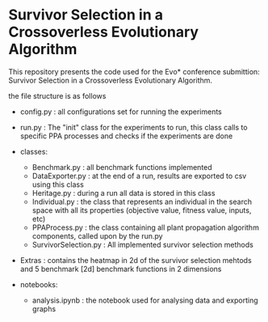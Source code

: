 # Survivor Selection in a Crossoverless Evolutionary Algorithm

This repository presents the code used for the Evo* conference submittion: Survivor Selection in a
Crossoverless Evolutionary Algorithm.

the file structure is as follows

- config.py : all configurations set for running the experiments
- run.py    : The "init" class for the experiments to run, this class calls to specific PPA processes and checks if the experiments are done

- classes:
    - Benchmark.py          : all benchmark functions implemented
    - DataExporter.py       : at the end of a run, results are exported to csv using this class
    - Heritage.py           : during a run all data is stored in this class
    - Individual.py         : the class that represents an individual in the search space with all its properties (objective value, fitness value, inputs, etc)
    - PPAProcess.py         : the class containing all plant propagation algorithm components, called upon by the run.py
    - SurvivorSelection.py  : All implemented survivor selection methods
- Extras : contains the heatmap in 2d of the survivor selection mehtods and 5 benchmark [2d] benchmark functions in 2 dimensions
- notebooks:
    - analysis.ipynb : the notebook used for analysing data and exporting graphs

